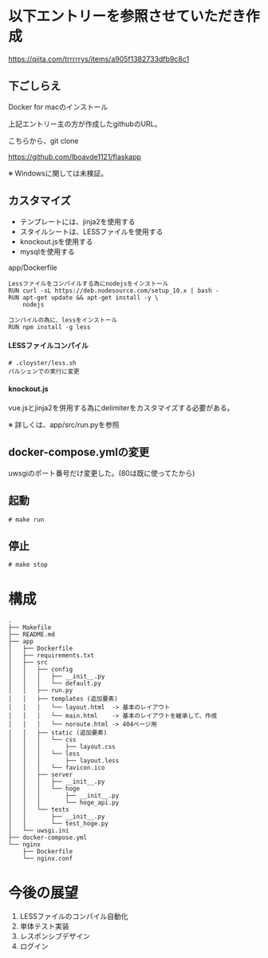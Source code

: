 # 以下エントリーを参照させていただき作成
https://qiita.com/trrrrrys/items/a905f1382733dfb9c8c1

## 下ごしらえ
Docker for macのインストール

上記エントリー主の方が作成したgithubのURL。

こちらから、git clone

https://github.com/lboavde1121/flaskapp

※ Windowsに関しては未検証。

## カスタマイズ
* テンプレートには、jinja2を使用する
* スタイルシートは、LESSファイルを使用する
* knockout.jsを使用する
* mysqlを使用する

app/Dockerfile
```
Lessファイルをコンパイルする為にnodejsをインストール
RUN curl -sL https://deb.nodesource.com/setup_10.x | bash -
RUN apt-get update && apt-get install -y \
    nodejs

コンパイルの為に、lessをインストール
RUN npm install -g less
```

#### LESSファイルコンパイル
```
# .cloyster/less.sh
パルシェンでの実行に変更
```

#### knockout.js
vue.jsとjinja2を併用する為にdelimiterをカスタマイズする必要がある。

※ 詳しくは、app/src/run.pyを参照

## docker-compose.ymlの変更
uwsgiのポート番号だけ変更した。(80は既に使ってたから)

## 起動
```
# make run
```
## 停止
```
# make stop
```

# 構成
```
.
├── Makefile
├── README.md
├── app
│   ├── Dockerfile
│   ├── requirements.txt
│   ├── src
│   │   ├── config
│   │   │   ├── __init__.py
│   │   │   └── default.py
│   │   ├── run.py
│   │   ├── templates (追加要素)
│   │   │   └── layout.html  -> 基本のレイアウト
│   │   │   └── main.html    -> 基本のレイアウトを継承して、作成
│   │   │   └── noroute.html -> 404ページ用
│   │   ├── static (追加要素)
│   │   │   └── css
│   │   │       ├── layout.css
│   │   │   └── less
│   │   │       ├── layout.less
│   │   │   └── favicon.ico
│   │   ├── server
│   │   │   ├── __init__.py
│   │   │   └── hoge
│   │   │       ├── __init__.py
│   │   │       └── hoge_api.py
│   │   └── tests
│   │       ├── __init__.py
│   │       └── test_hoge.py
│   └── uwsgi.ini
├── docker-compose.yml
└── nginx
    ├── Dockerfile
    └── nginx.conf
```

# 今後の展望
1. LESSファイルのコンパイル自動化
2. 単体テスト実装
3. レスポンシブデザイン
4. ログイン